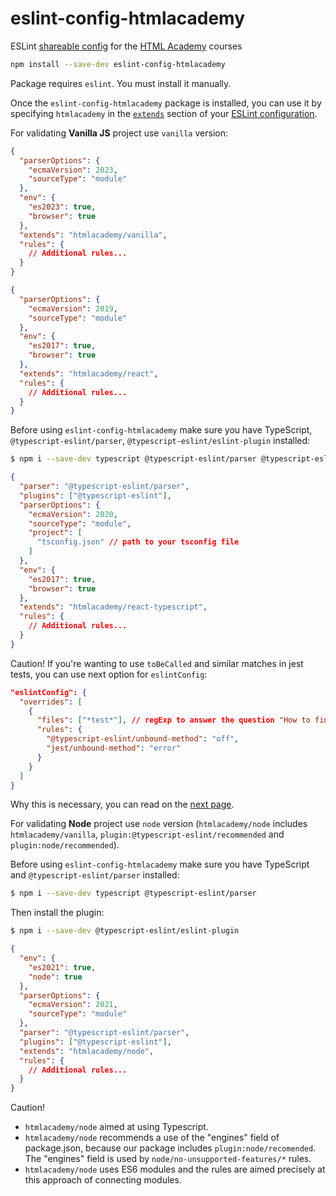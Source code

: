 # eslint-config-htmlacademy

ESLint [shareable config](http://eslint.org/docs/developer-guide/shareable-configs.html) for the [HTML Academy](http://htmlacademy.ru) courses


```bash
npm install --save-dev eslint-config-htmlacademy
```

Package requires `eslint`. You must install it manually.


Once the `eslint-config-htmlacademy` package is installed, you can use it by specifying `htmlacademy` in the [`extends`](http://eslint.org/docs/user-guide/configuring#extending-configuration-files) section of your [ESLint configuration](http://eslint.org/docs/user-guide/configuring).

For validating **Vanilla JS** project use `vanilla` version:

```json
{
  "parserOptions": {
    "ecmaVersion": 2023,
    "sourceType": "module"
  },
  "env": {
    "es2023": true,
    "browser": true
  },
  "extends": "htmlacademy/vanilla",
  "rules": {
    // Additional rules...
  }
}
```


```json
{
  "parserOptions": {
    "ecmaVersion": 2019,
    "sourceType": "module"
  },
  "env": {
    "es2017": true,
    "browser": true
  },
  "extends": "htmlacademy/react",
  "rules": {
    // Additional rules...
  }
}
```


Before using `eslint-config-htmlacademy` make sure you have TypeScript, `@typescript-eslint/parser`, `@typescript-eslint/eslint-plugin` installed:

```bash
$ npm i --save-dev typescript @typescript-eslint/parser @typescript-eslint/eslint-plugin
```

```json
{
  "parser": "@typescript-eslint/parser",
  "plugins": ["@typescript-eslint"],
  "parserOptions": {
    "ecmaVersion": 2020,
    "sourceType": "module",
    "project": [
      "tsconfig.json" // path to your tsconfig file
    ]
  },
  "env": {
    "es2017": true,
    "browser": true
  },
  "extends": "htmlacademy/react-typescript",
  "rules": {
    // Additional rules...
  }
}
```


Caution! If you're wanting to use `toBeCalled` and similar matches in jest tests, you can use next option for `eslintConfig`:

```json
"eslintConfig": {
  "overrides": [
    {
      "files": ["*test*"], // regExp to answer the question "How to find your tests?"
      "rules": {
        "@typescript-eslint/unbound-method": "off",
        "jest/unbound-method": "error"
      }
    }
  ]
}
```

Why this is necessary, you can read on the [next page](https://github.com/jest-community/eslint-plugin-jest/blob/main/docs/rules/unbound-method.md).

For validating **Node** project use `node` version (`htmlacademy/node` includes `htmlacademy/vanilla`, `plugin:@typescript-eslint/recommended` and `plugin:node/recommended`).

Before using `eslint-config-htmlacademy` make sure you have TypeScript and `@typescript-eslint/parser` installed:

```bash
$ npm i --save-dev typescript @typescript-eslint/parser
```

Then install the plugin:

```bash
$ npm i --save-dev @typescript-eslint/eslint-plugin
```

```json
{
  "env": {
    "es2021": true,
    "node": true
  },
  "parserOptions": {
    "ecmaVersion": 2021,
    "sourceType": "module"
  },
  "parser": "@typescript-eslint/parser",
  "plugins": ["@typescript-eslint"],
  "extends": "htmlacademy/node",
  "rules": {
    // Additional rules...
  }
}
```

Caution!
- `htmlacademy/node` aimed at using Typescript.
- `htmlacademy/node` recommends a use of the "engines" field of package.json, because our package includes `plugin:node/recomended`. The "engines" field is used by `node/no-unsupported-features/*` rules.
- `htmlacademy/node` uses ES6 modules and the rules are aimed precisely at this approach of connecting modules.

